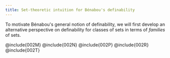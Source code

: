 ```yaml
---
title: Set-theoretic intuition for Bénabou's definability
---
```


To motivate Bénabou's general notion of definability, we will first develop an alternative
perspective on definability for classes of sets in terms of *families* of
sets.

@include{002M}
@include{002N}
@include{002P}
@include{002R}
@include{002T}
